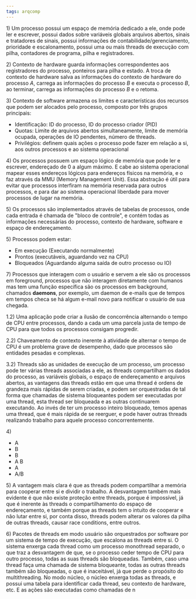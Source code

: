 ```yaml
---
tags: arqcomp
---
```


$1)$ Um processo possui um espaço de memória dedicado a ele, onde pode ler e escrever, possui dados sobre variáveis globais arquivos abertos, sinais e tratadores de sinais, possui informações de contabilidade/gerenciamento, prioridade e escalonamento, possui uma ou mais threads de execução com pilha, contadores de programa, pilha e registradores.

$2)$ Contexto de hardware guarda informações correspondentes aos registradores do processo, ponteiros para pilha e estado. A troca de contexto de hardware salva as informações do contexto de hardware do processo $A$, carrega as informações do processo $B$ e executa o processo $B$, ao terminar, carrega as informações do processo $B$ e o retoma.

$3)$ Contexto de software armazena os limites e características dos recursos que podem ser alocados pelo processo, composto por três grupos principais:
- Identificação: ID do processo, ID do processo criador (PID)
- Quotas: Limite de arquivos abertos simultaneamente, limite de memória ocupada, operações de IO pendentes, número de threads.
- Privilégios: definem quais ações o processo pode fazer em relação a si, aos outros processos e ao sistema operacional

$4)$ Os processos possuem um espaço lógico de memória que pode ler e escrever, endereçado de $0$ a algum máximo. E cabe ao sistema operacional mapear esses endereços lógicos para endereços físicos na memória, e o faz através da MMU (Memory Management Unit). Essa abstração é útil para evitar que processos interfiram na memória reservada para outros processos, e para dar ao sistema operacional liberdade para mover processos de lugar na memória.

$5)$ Os processos são implementados através de tabelas de processos, onde cada entrada é chamada de "bloco de controle", e contém todas as informações necessárias do processo, contexto de hardware, software e espaço de endereçamento.

$5)$ Processos podem estar:
- Em execução (Executando normalmente)
- Prontos (executáveis, aguardando vez na CPU)
- Bloqueados (Aguardando alguma saída de outro processo ou IO)

$7)$ Processos que interagem com o usuário e servem a ele são os processos em foreground, processos que não interagem diretamente com humanos mas tem uma função específica são os processos em background, chamados **daemons**, por exemplo, um daemon de e-mails que de tempos em tempos checa se há algum e-mail novo para notificar o usuário de sua chegada.

$1.2)$ Uma aplicação pode criar a ilusão de concorrência alternando o tempo de CPU entre processos, dando a cada um uma parcela justa de tempo de CPU para que todos os processos consigam progredir.

$2.2)$ Chaveamento de contexto inerente à atividade de alternar o tempo de CPU é um problema grave de desempenho, dado que processos são entidades pesadas e complexas. 

$3.2)$ Threads são as unidades de execução de um processo, um processo pode ter várias threads associadas a ele, as threads compartilham os dados do processo, as variáveis globais, o espaço de endereçamento e arquivos abertos, as vantagens das threads estão em que uma thread é ordens de grandeza mais rápidas de serem criadas, e podem ser orquestradas de tal forma que chamadas de sistema bloqueantes podem ser executadas por uma thread, esta thread ser bloqueada e as outras continuarem executando. Ao invés de ter um processo inteiro bloqueado, temos apenas uma thread, que é mais rápida de se reerguer, e pode haver outras threads realizando trabalho para aquele processo concorrentemente.


$4)$
- A
- B
- B
- A
  B
- A
- A/B

$5)$ A vantagem mais clara é que as threads podem compartilhar a memória para cooperar entre si e dividir o trabalho. A desvantagem também mais evidente é que não existe proteção entre threads, porque é impossível, já que é inerente às threads o compartilhamento do espaço de endereçamento, e também porque as threads tem o intuito de cooperar e não lutar entre si, por conta disso, threads podem alterar os valores da pilha de outras threads, causar race conditions, entre outros.


$6)$ Pacotes de threads em modo usuário são orquestrados por software por um sistema de tempo de execução, que escalona as threads entre si. O sistema enxerga cada thread como um processo monothread separado, o que traz a desvantagem de que, se o processo ceder tempo de CPU para outro processo, todas as suas threads são bloqueadas. Também, caso uma thread faça uma chamada de sistema bloqueante, todas as outras threads também são bloqueadas, o que é inaceitável, já que perde o propósito do multithreading. No modo núcleo, o núcleo enxerga todas as threads, e possui uma tabela para identificar cada thread, seu contexto de hardware, etc. E as ações são executadas como chamadas de n
